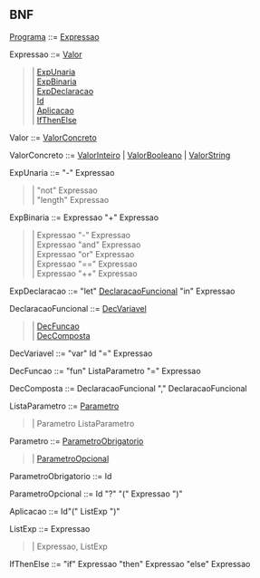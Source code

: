 ## BNF
[Programa](https://raw.githubusercontent.com/joaotiagofsp/optparams/main/src/main/java/plp/lf1/Programa.java) ::= [Expressao](https://raw.githubusercontent.com/joaotiagofsp/optparams/main/src/main/java/plp/le1/expressoes/Expressao.java)

Expressao ::= [Valor](https://raw.githubusercontent.com/joaotiagofsp/optparams/main/src/main/java/plp/le1/expressoes/Valor.java) <br />
>	| [ExpUnaria](https://raw.githubusercontent.com/joaotiagofsp/optparams/main/src/main/java/plp/le1/expressoes/ExpUnaria.java) <br />
>	| [ExpBinaria](https://raw.githubusercontent.com/joaotiagofsp/optparams/main/src/main/java/plp/le1/expressoes/ExpBinaria.java) <br />
>	| [ExpDeclaracao](https://raw.githubusercontent.com/joaotiagofsp/optparams/main/src/main/java/plp/lf1/expressoes/ExpDeclaracao.java) <br />
>	| [Id](https://raw.githubusercontent.com/joaotiagofsp/optparams/main/src/main/java/plp/le2/expressoes/Id.java) <br />
>	| [Aplicacao](https://raw.githubusercontent.com/joaotiagofsp/optparams/main/src/main/java/plp/optparam/expressoes/Aplicacao.java) <br />
>	| [IfThenElse](https://raw.githubusercontent.com/joaotiagofsp/optparams/main/src/main/java/plp/lf1/expressoes/IfThenElse.java) <br />

Valor ::= [ValorConcreto](https://raw.githubusercontent.com/joaotiagofsp/optparams/main/src/main/java/plp/le1/expressoes/ValorConcreto.java)

ValorConcreto ::= [ValorInteiro](https://raw.githubusercontent.com/joaotiagofsp/optparams/main/src/main/java/plp/le1/expressoes/ValorInteiro.java) | [ValorBooleano](https://raw.githubusercontent.com/joaotiagofsp/optparams/main/src/main/java/plp/le1/expressoes/ValorBooleano.java) | [ValorString](https://raw.githubusercontent.com/joaotiagofsp/optparams/main/src/main/java/plp/le1/expressoes/ValorString.java) <br />

ExpUnaria ::= "-" Expressao <br />
>	| "not" Expressao <br />
>	| "length" Expressao <br />

ExpBinaria ::= Expressao "+" Expressao <br />
>	| Expressao "-" Expressao <br />
>	| Expressao "and" Expressao <br />
>	| Expressao "or" Expressao <br />
>	| Expressao "==" Expressao <br />
>	| Expressao "++" Expressao <br />

ExpDeclaracao ::= "let" [DeclaracaoFuncional](https://raw.githubusercontent.com/joaotiagofsp/optparams/main/src/main/java/plp/lf1/expressoes/DeclaracaoFuncional.java) "in" Expressao


DeclaracaoFuncional ::= [DecVariavel](https://raw.githubusercontent.com/joaotiagofsp/optparams/main/src/main/java/plp/lf1/expressoes/DecVariavel.java) <br />
>	| [DecFuncao](https://raw.githubusercontent.com/joaotiagofsp/optparams/main/src/main/java/plp/optparam/expressoes/DecFuncao.java) <br />
>	| [DecComposta](https://raw.githubusercontent.com/joaotiagofsp/optparams/main/src/main/java/plp/lf1/expressoes/DecComposta.java)

DecVariavel ::= "var" Id "=" Expressao

DecFuncao ::= "fun" ListaParametro "=" Expressao 

DecComposta ::= DeclaracaoFuncional "," DeclaracaoFuncional

ListaParametro ::= [Parametro](https://raw.githubusercontent.com/joaotiagofsp/optparams/main/src/main/java/plp/le1/expressoes/Parametro.java) <br />
>	| Parametro ListaParametro

Parametro ::= [ParametroObrigatorio](https://raw.githubusercontent.com/joaotiagofsp/optparams/main/src/main/java/plp/le1/expressoes/ParametroObrigatorio.java) <br />
>	| [ParametroOpcional](https://raw.githubusercontent.com/joaotiagofsp/optparams/main/src/main/java/plp/le1/expressoes/ParametroOpcional.java)

ParametroObrigatorio ::= Id

ParametroOpcional ::= Id "?" "(" Expressao ")"

Aplicacao ::= Id"(" ListExp ")"

ListExp ::= Expressao <br />
>	| Expressao, ListExp

IfThenElse ::= "if" Expressao "then" Expressao "else" Expressao
